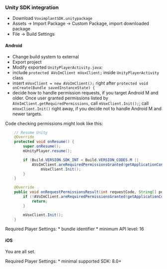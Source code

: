 ### Unity SDK integration
* Download `VoximplantSDK.unitypackage`
* Assets -> Import Package -> Custom Package, import downloaded package
* File -> Build Settings

#### Android
* Change build system to external
* Export project
* Modify exported `UnityPlayerActivity.java`:
* include `protected AVoImClient mVoxClient;` inside `UnityPlayerActivity` class
* insert `mVoxClient = new AVoImClient();` right after `protected void onCreate(Bundle savedInstanceState) {`
* decide how to handle permission requests, if you target Android M and older. Once user granted permissions listed by `AVoImClient.getRequiredPermissions`, call `mVoxClient.Init();`; call `mVoxClient.Init()` right away, if you decide not to handle Android M and newer targets.

Code checking permissions might look like this:
```java
    // Resume Unity
    @Override
    protected void onResume() {
        super.onResume();
        mUnityPlayer.resume();

        if (Build.VERSION.SDK_INT < Build.VERSION_CODES.M ||
            AVoImClient.areRequiredPermissionsGranted(getApplicationContext())) {
                mVoxClient.Init();
        }
    }

    @Override
    public void onRequestPermissionsResult(int requestCode, String[] permissions, int[] grantResults) {
        if (!AVoImClient.areRequiredPermissionsGranted(getApplicationContext())) {
            return;
        }

        mVoxClient.Init();
    }
```

Required Player Settings:
    * bundle identifier
	* minimum API level: 16

#### iOS
You are all set.

Required Player Settings:
    * minimal supported SDK: 8.0+
